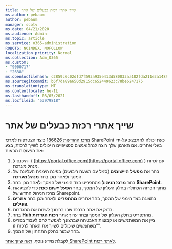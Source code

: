 ```yaml
---
title: שייך אתרי רכזת כבעלים של אתר
ms.author: pebaum
author: pebaum
manager: scotv
ms.date: 04/21/2020
ms.audience: Admin
ms.topic: article
ms.service: o365-administration
ROBOTS: NOINDEX, NOFOLLOW
localization_priority: Normal
ms.collection: Adm_O365
ms.custom:
- "9000717"
- "2638"
ms.openlocfilehash: c2859c6c02dfd7f593a935e413d580033aa182fda211e3a1489b43fddc067c6c
ms.sourcegitcommit: b5f7da89a650d2915dc652449623c78be6247175
ms.translationtype: MT
ms.contentlocale: he-IL
ms.lasthandoff: 08/05/2021
ms.locfileid: "53979818"
---
```

# <a name="associate-hub-sites-as-site-owner"></a>שייך אתרי רכזת כבעלים של אתר

[מרכז ההודעות 186626](https://admin.microsoft.com/Adminportal/Home?source=applauncher#/MessageCenter?id=MC186626) כיצד הצטרפות למרכז SharePoint כעת יכולה להתבצע על-ידי בעלי אתרים. אם הארגון שלך רוצה לנהל אנשים ספציפיים ה יכולים לשייך לרכזת, בצע את הפעולות הבאות: 

1. היכנס ל- ( [https://portal.office.com](https://portal.office.com) ) עם זכויות מנהל מערכת.
2. בחר את **מפעיל היישומים** (סמל עם תשעה ריבועים) בפינה הימנית העליונה של המסך ולאחר מכן בחר **מנהל מערכת**.
3. בחר **מרכז הניהול** מהתפריט בצד הימני של המסך ולאחר מכן בחר **SharePoint**.
4. מתוך הכרזה הכחולה בחלק העליון של המסך, בחר **הפעל יישום כעת** כדי להציג את מרכז הניהול החדש של Sharepoint.
5. בתצוגה בצד הימני של המסך, בחר אתרים **מהתפריט** ולאחר מכן בחר **אתרים פעילים**.
6. בדוק את אתר הרכזת שבו ברצונך לשנות את ההגדרות.
7. בחר **Hub** מהתפריט בחלק העליון של המסך ובחר ערוך אתר **רכזת הגדרות**.
8. ציין את המשתמשים או קבוצות האבטחה שברצונך לאפשר להם לעבוד בפריט "משתמשים שיכולים לשייך את האתר לרכזת זו".
9. בחר  שמור בחלק התחתון של המסך.

לקבלת מידע נוסף, [ראה שיוך אתר SharePoint לאתר רכזת](https://support.office.com/article/associate-a-sharepoint-site-with-a-hub-site-ae0009fd-af04-4d3d-917d-88edb43efc05). 